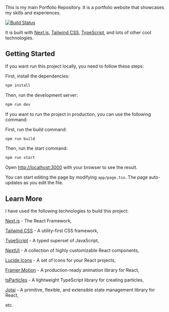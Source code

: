 This is my main Portfolio Repository. It is a portfolio website that showcases my skills and experiences.

[![Build Status](https://api.netlify.com/api/v1/badges/5f3cbbc0-62ca-4c83-87c2-4ede0f566dad/deploy-status)](https://app.netlify.com/sites/rishav-mondal/deploys)

It is built with [Next.js](https://nextjs.org/), [Tailwind CSS](https://tailwindcss.com/), [TypeScript](https://www.typescriptlang.org/), and lots of other cool technologies.

## Getting Started

If you want run this project locally, you need to follow these steps:

First, install the dependencies:

```bash
npm install
```

Then, run the development server:

```bash
npm run dev
```

If you want to run the project in production, you can use the following command:

First, run the build command:

```bash
npm run build
```

Then, run the start command:

```bash
npm run start
```

Open [http://localhost:3000](http://localhost:3000) with your browser to see the result.

You can start editing the page by modifying `app/page.tsx`. The page auto-updates as you edit the file.

## Learn More

I have used the following technologies to build this project:

[Next.js](https://nextjs.org/) - The React Framework,

[Tailwind CSS](https://tailwindcss.com/) - A utility-first CSS framework,

[TypeScript](https://www.typescriptlang.org/) - A typed superset of JavaScript,

[NextUI](https://nextui.org/) - A collection of highly customizable React components,

[Lucide Icons](https://lucide.dev/) - A set of icons for your React projects,

[Framer Motion](https://www.framer.com/motion/) - A production-ready animation library for React,

[tsParticles](https://particles.js.org/) - A lightweight TypeScript library for creating particles,

[Jotai](https://jotai.org/) - A primitive, flexible, and extensible state management library for React,

etc.
